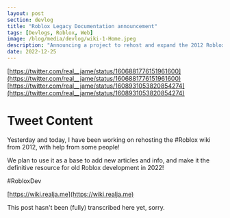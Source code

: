 ```yaml
---
layout: post
section: devlog
title: "Roblox Legacy Documentation announcement"
tags: [Devlogs, Roblox, Web]
image: /blog/media/devlog/wiki-1-Home.jpeg
description: "Announcing a project to rehost and expand the 2012 Roblox Wiki."
date: 2022-12-25
---
```

[https://twitter.com/real__jame/status/1606881776151961600](https://twitter.com/real__jame/status/1606881776151961600)
[https://twitter.com/real__jame/status/1608931053820854274](https://twitter.com/real__jame/status/1608931053820854274)

# Tweet Content

Yesterday and today, I have been working on rehosting the #Roblox wiki from 2012, with help from some people!

We plan to use it as a base to add new articles and info, and make it the definitive resource for old Roblox development in 2022!

#RobloxDev 

[https://wiki.realja.me](https://wiki.realja.me)

This post hasn't been (fully) transcribed here yet, sorry.